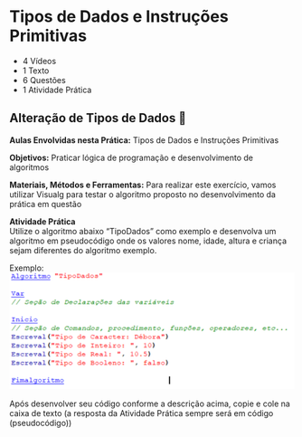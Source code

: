 # Tipos de Dados e Instruções Primitivas
- 4 Vídeos
- 1 Texto
- 6 Questões
- 1 Atividade Prática

## Alteração de Tipos de Dados 📝
**Aulas Envolvidas nesta Prática:** Tipos de Dados e Instruções Primitivas

**Objetivos:** Praticar lógica de programação e desenvolvimento de algoritmos

**Materiais, Métodos e Ferramentas:** Para realizar este exercício, vamos utilizar Visualg para testar o algoritmo proposto no desenvolvimento da prática em questão

**Atividade Prática**<br>
Utilize o algoritmo abaixo “TipoDados” como exemplo e desenvolva um algoritmo em pseudocódigo onde os valores nome, idade, altura e criança sejam diferentes do algoritmo exemplo.

Exemplo:
![IMAGE](./images/TipoDeDados.png)

Após desenvolver seu código conforme a descrição acima, copie e cole na caixa de texto (a resposta da Atividade Prática sempre será em código (pseudocódigo))